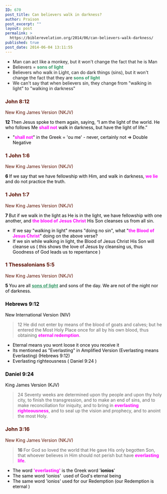 ```yaml
---
ID: 670
post_title: Can believers walk in darkness?
author: Praison
post_excerpt: ""
layout: post
permalink: >
  https://biblerevelation.org/2014/06/can-believers-walk-darkness/
published: true
post_date: 2014-06-04 13:11:55
---
```

<ul>
	<li>Man can act like a monkey, but it won't change the fact that he is Man</li>
	<li>Believers = <strong><span style="color: #339966;">sons of light</span></strong><span style="color: #339966;"> </span></li>
	<li>Believers who walk in Light, can do dark things (sins), but it won't change the fact that they are <span style="font-weight: bold;"><span style="color: #339966;">sons of light</span></span></li>
	<li>We can't say that when believers sin, they change from "walking in light" to "walking in darkness"</li>
</ul>
<div class="heading passage-class-0" style="color: #5c1101;">
<h3>John 8:12</h3>
<p class="txt-sm">New King James Version (NKJV)</p>

</div>
<div class="passage version-NKJV result-text-style-normal text-html " style="color: #000000;">

<span id="en-NKJV-26394" class="text John-8-12"><span class="versenum" style="font-weight: bold;">12 </span>Then Jesus spoke to them again, saying, <span class="woj">“I am the light of the world. He who follows Me <span style="color: #ff00ff;"><strong>shall not</strong></span> walk in darkness, but have the light of life.”</span></span>
<ul>
	<li>"<span style="color: #ff00ff;"><strong>shall not</strong></span>" in the Greek = 'ou me' - never, certainly not =&gt; Double Negative</li>
</ul>
<div class="heading passage-class-0" style="color: #5c1101;">
<h3>1 John 1:6</h3>
<p class="txt-sm">New King James Version (NKJV)</p>

</div>
<div class="passage version-NKJV result-text-style-normal text-html ">

<span id="en-NKJV-30547" class="text 1John-1-6"><span class="versenum" style="font-weight: bold;">6 </span>If we say that we have fellowship with Him, and walk in darkness, <span style="color: #ff00ff;"><strong>we lie</strong></span> and do not practice the truth.</span>

</div>
<div class="heading passage-class-0" style="color: #5c1101;">
<h3>1 John 1:7</h3>
<p class="txt-sm">New King James Version (NKJV)</p>

</div>
<div class="passage version-NKJV result-text-style-normal text-html ">

<span id="en-NKJV-30548" class="text 1John-1-7"><span class="versenum" style="font-weight: bold;">7 </span>But if we walk in the light as He is in the light, we have fellowship with one another, and <span style="color: #ff00ff;"><strong>the blood of Jesus Christ</strong></span> His Son cleanses us from all sin.</span>
<ul>
	<li>If we say "walking in light" means "doing no sin", what "<span style="color: #ff00ff;"><strong>the Blood of Jesus Christ</strong></span>" doing on the above verse?</li>
	<li>If we sin while walking in light, the Blood of Jesus Christ His Son will cleanse us ( this shows the love of Jesus by cleansing us, thus Goodness of God leads us to repentance )</li>
</ul>
</div>
<div class="heading passage-class-0" style="color: #5c1101;">
<h3>1 Thessalonians 5:5</h3>
<p class="txt-sm">New King James Version (NKJV)</p>

</div>
<div class="passage version-NKJV result-text-style-normal text-html ">

<span id="en-NKJV-29627" class="text 1Thess-5-5"><span class="versenum" style="font-weight: bold;">5 </span>You are all <span style="text-decoration: underline; color: #339966;"><strong>sons of light</strong></span> and sons of the day. We are not of the night nor of darkness.</span>
<div>
<h3>Hebrews 9:12</h3>
New International Version (NIV)

</div>
<div>
<blockquote>12 He did not enter by means of the blood of goats and calves; but he entered the Most Holy Place once for all by his own blood, thus obtaining <strong><span style="color: #ff00ff;">eternal redemption</span></strong>.</blockquote>
<ul>
	<li>Eternal means you wont loose it once you receive it</li>
	<li>Its mentioned as "Everlasting" in Amplified Version (Everlasting means Everlasting) (Hebrews 9:12)</li>
	<li>Everlasting righteousness ( Daniel 9:24 )</li>
</ul>
<div>
<h3>Daniel 9:24</h3>
King James Version (KJV)

</div>
<div>
<blockquote>24 Seventy weeks are determined upon thy people and upon thy holy city, to finish the transgression, and to make an end of sins, and to make reconciliation for iniquity, and to bring in <strong><span style="color: #ff00ff;">everlasting righteousness</span></strong>, and to seal up the vision and prophecy, and to anoint the most Holy.</blockquote>
<div class="heading passage-class-0" style="color: #5c1101;">
<h3>John 3:16</h3>
</div>
<div class="heading passage-class-0" style="color: #5c1101;">
<p class="txt-sm">New King James Version (NKJV)</p>

</div>
<blockquote><span id="en-NKJV-26137" class="text John-3-16"><span class="versenum" style="font-weight: bold;">16 </span><span class="woj">For God so loved the world that He gave His only begotten Son, that whoever believes in Him should not perish but have <strong><span style="color: #ff00ff;">everlasting life</span></strong>.</span></span></blockquote>
<ul>
	<li>The word <span style="color: #ff00ff;"><span style="font-weight: bold;">'everlasting'</span></span> is the Greek word '<span style="font-weight: bold;">ionios</span>'</li>
	<li>The same word 'ionios'  used of God's eternal being</li>
	<li>The same word 'ionios' used for our Redemption (our Redemption is eternal )</li>
</ul>
</div>
</div>
</div>
</div>